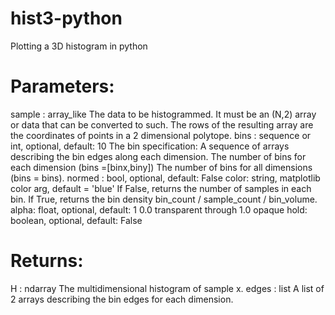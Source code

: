 # hist3-python
Plotting a 3D histogram in python

# Parameters:	
sample : array_like
The data to be histogrammed. It must be an (N,2) array or data that can be converted to such. The rows of the resulting array are the coordinates of points in a 2 dimensional polytope.
bins : sequence or int, optional, default: 10
The bin specification:
A sequence of arrays describing the bin edges along each dimension.
The number of bins for each dimension (bins =[binx,biny])
The number of bins for all dimensions (bins = bins).
normed : bool, optional, default: False
color: string, matplotlib color arg, default = 'blue'
If False, returns the number of samples in each bin. If True, returns the bin density bin_count / sample_count / bin_volume.
alpha: float, optional, default: 1
0.0 transparent through 1.0 opaque
hold: boolean, optional, default: False
# Returns:	
H : ndarray
The multidimensional histogram of sample x.
edges : list
A list of 2 arrays describing the bin edges for each dimension.
